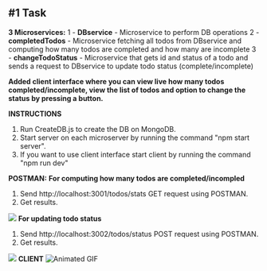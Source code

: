 
## **#1 Task**

**3 Microservices:**
1 - **DBservice** - Microservice to perform DB operations
2 - **completedTodos** - Microservice fetching all todos from DBservice and computing how many todos are completed and how many are incomplete
3 - **changeTodoStatus** - Microservice that gets id and status of a todo and sends a request to DBservice to update todo status (complete/incomplete)

**Added client interface where you can view live how many todos completed/incomplete, view the list of todos and option to change the status by pressing a button.**

**INSTRUCTIONS**
1. Run CreateDB.js to create the DB on MongoDB.
2. Start server on each microserver by running the command "npm start server".
3. If you want to use client interface start client by running the command "npm run dev"

**POSTMAN:**
**For computing how many todos are completed/incompled**

 1. Send http://localhost:3001/todos/stats GET request using POSTMAN.
 2.  Get results.

![](https://i.imgur.com/iznA2zI.png)
**For updating todo status**
1. Send http://localhost:3002/todos/status POST request using POSTMAN.
2. Get results.

![](https://i.imgur.com/8Onz5iL.png)
**CLIENT**
![Animated GIF](https://media1.giphy.com/media/v1.Y2lkPTc5MGI3NjExYjZmY2p0ZXhqMGp2eHR6bTBza2kzaTlyN2E5YTIwMnE0bTl4YmV1cyZlcD12MV9pbnRlcm5hbF9naWZfYnlfaWQmY3Q9Zw/QY4n7HKPYb39i9jjQZ/giphy.gif)
